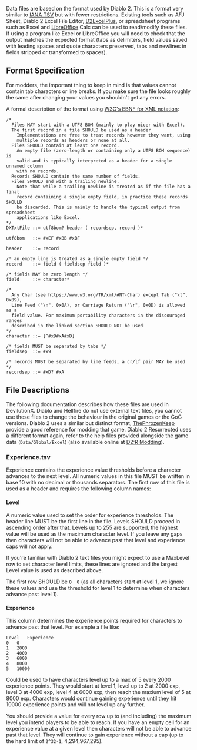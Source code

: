 Data files are based on the format used by Diablo 2. This is a format very
similar to [IANA TSV][iana-tsv] but with fewer restrictions. Existing tools
such as AFJ Sheet, Diablo 2 Excel File Editor, [D2ExcelPlus][d2-excel-plus],
or spreadsheet programs such as Excel and [LibreOffice][libreoffice] Calc can
be used to read/modify these files. If using a program like Excel or
LibreOffice you will need to check that the output matches the expected format
(tabs as delimiters, field values saved with leading spaces and quote
characters preserved, tabs and newlines in fields stripped or transformed to
spaces).

## Format Specification
For modders, the important thing to keep in mind is that values cannot contain
tab characters or line breaks. If you make sure the file looks roughly the
same after changing your values you shouldn't get any errors.

A formal description of the format using
[W3C's EBNF for XML notation][w3-xml-ebnf]:
```
/*
  Files MAY start with a UTF8 BOM (mainly to play nicer with Excel).
  The first record in a file SHOULD be used as a header
    Implementations are free to treat records however they want, using
    multiple records as headers or none at all.
  Files SHOULD contain at least one record.
    An empty file (zero-length or containing only a UTF8 BOM sequence) is
    valid and is typically interpreted as a header for a single unnamed column
    with no records.
  Records SHOULD contain the same number of fields.
  Files SHOULD end with a trailing newline.
    Note that while a trailing newline is treated as if the file has a final
    record containing a single empty field, in practice these records SHOULD
    be discarded. This is mainly to handle the typical output from spreadsheet
    applications like Excel.
*/
DXTxtFile ::= utf8bom? header ( recordsep, record )*

utf8bom   ::= #xEF #xBB #xBF

header    ::= record

/* an empty line is treated as a single empty field */
record    ::= field ( fieldsep field )*

/* fields MAY be zero length */
field     ::= character*

/*
  Any Char (see https://www.w3.org/TR/xml/#NT-Char) except Tab ("\t", 0x09),
  Line Feed ("\n", 0x0A), or Carriage Return ("\r", 0x0D) is allowed as a
  field value. For maximum portability characters in the discouraged ranges
  described in the linked section SHOULD NOT be used
*/
character ::= [^#x9#xA#xD]

/* fields MUST be separated by tabs */
fieldsep  ::= #x9

/* records MUST be separated by line feeds, a cr/lf pair MAY be used */
recordsep ::= #xD? #xA
```

## File Descriptions
The following documentation describes how these files are used in DevilutionX.
Diablo and Hellfire do not use external text files, you cannot use these files
to change the behaviour in the original games or the GoG versions. Diablo 2
uses a similar but distinct format, [ThePhrozenKeep][d2mods-info] provide a
good reference for modding that game. Diablo 2 Resurrected uses a different
format again, refer to the help files provided alongside the game data
(`Data/Global/Excel`) (also available online at
[D2:R Modding][d2rmodding-utilities]).

### Experience.tsv
Experience contains the experience value thresholds before a character
advances to the next level. All numeric values in this file MUST be written in
base 10 with no decimal or thousands separators. The first row of this file is
used as a header and requires the following column names:

#### Level
A numeric value used to set the order for experience thresholds. The header
line MUST be the first line in the file. Levels SHOULD proceed in ascending
order after that. Levels up to 255 are supported, the highest value will be
used as the maximum character level. If you leave any gaps then characters
will not be able to advance past that level and experience caps will not apply.

If you're familiar with Diablo 2 text files you might expect to use a MaxLevel
row to set character level limits, these lines are ignored and the largest
Level value is used as described above.

The first row SHOULD be `0	0` (as all characters start at level 1, we ignore
these values and use the threshold for level 1 to determine when characters
advance past level 1).

#### Experience
This column determines the experience points required for characters to
advance past that level. For example a file like:
```tsv
Level	Experience
0	0
1	2000
2	4000
3	6000
4	8000
5	10000
```
Could be used to have characters level up to a max of 5 every 2000 experience
points. They would start at level 1, level up to 2 at 2000 exp, level 3 at
4000 exp, level 4 at 6000 exp, then reach the maxium level of 5 at 8000 exp.
Characters would continue gaining experience until they hit 10000 experience
points and will not level up any further.

You should provide a value for every row up to (and including) the maximum
level you intend players to be able to reach. If you have an empty cell for an
experience value at a given level then characters will not be able to advance
past that level. They will continue to gain experience without a cap (up to the
hard limit of `2^32-1`, 4,294,967,295).

[d2-excel-plus]: https://github.com/Cjreek/D2ExcelPlus
[d2mods-info]: https://www.d2mods.info/forum/viewtopic.php?t=34455
[d2rmodding-utilities]: https://www.d2rmodding.com/utilities
[iana-tsv]: https://www.iana.org/assignments/media-types/text/tab-separated-values
[libreoffice]: https://www.libreoffice.org
[w3-xml-ebnf]: https://www.w3.org/TR/xml/#sec-notation
